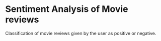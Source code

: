 # Sentiment Analysis of Movie reviews
Classification of movie reviews given by the user as positive or negative.
